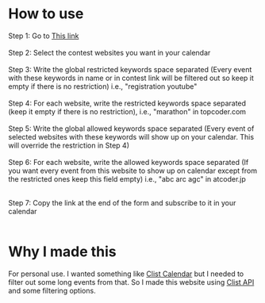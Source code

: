 # How to use
Step 1: Go to <a href="https://cpcalendar.pythonanywhere.com/">This link</a> <br /><br />
Step 2: Select the contest websites you want in your calendar <br /><br />
Step 3: Write the global restricted keywords space separated (Every event with these keywords in name or in contest link will be filtered out so keep it empty if there is no restriction) i.e., "registration youtube" <br /><br />
Step 4: For each website, write the restricted keywords space separated (keep it empty if there is no restriction), i.e., "marathon" in topcoder.com <br /><br />
Step 5: Write the global allowed keywords space separated (Every event of selected websites with these keywords will show up on your calendar. This will override the restriction in Step 4) <br /><br />
Step 6: For each website, write the allowed keywords space separated (If you want every event from this website to show up on calendar except from the restricted ones keep this field empty) i.e., "abc arc agc" in atcoder.jp <br /><br />

Step 7: Copy the link at the end of the form and subscribe to it in your calendar <br /><br />

# Why I made this
For personal use.
I wanted something like <a href="https://clist.by/">Clist Calendar</a> but I needed to filter out some long events from that. So I made this website using <a href="https://clist.by/">Clist API</a> and some filtering options.

